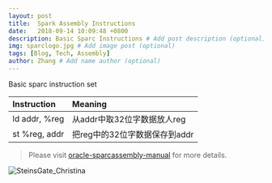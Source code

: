 ```yaml
---
layout: post
title:  Spark Assembly Instructions
date:   2018-09-14 10:09:48 +0800
description: Basic Sparc Instructions # Add post description (optional)
img: sparclogo.jpg # Add image post (optional)
tags: [Blog, Tech, Assembly]
author: Zhang # Add name author (optional)
---
```

Basic sparc instruction set


| Instruction | Meaning |
|:----------------|:--------------------|
| ld addr, %reg   | 从addr中取32位字数据放人reg   |
| st %reg, addr   | 把reg中的32位字数据保存到addr   |

> Please visit [oracle-sparcassembly-manual][oracle-sparcassembly-docs] for more details.

![SteinsGate_Christina]({{site.baseurl}}/assets/img/SteinsGate_Christina.jpg)

[oracle-sparcassembly-docs]: https://docs.oracle.com/cd/E18752_01/html/816-1681/toc.html
